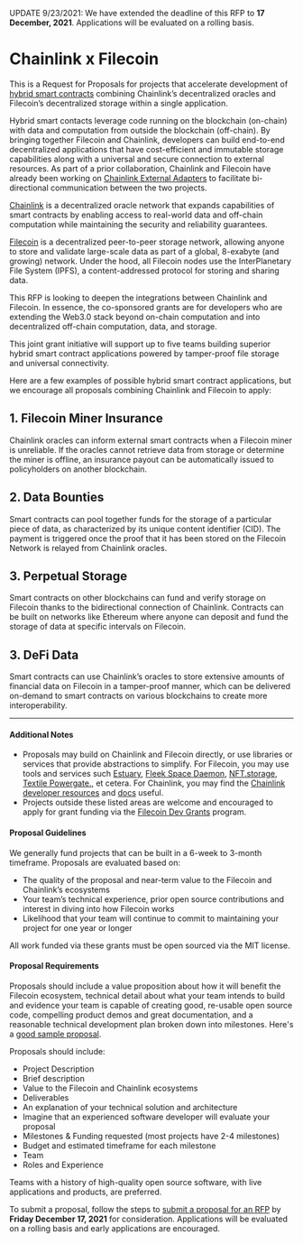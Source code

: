 UPDATE 9/23/2021: We have extended the deadline of this RFP to **17 December, 2021**. Applications will be evaluated on a rolling basis.

# Chainlink x Filecoin

This is a Request for Proposals for projects that accelerate development of [hybrid smart contracts](https://blog.chain.link/hybrid-smart-contracts-explained/) combining Chainlink’s decentralized oracles and Filecoin’s decentralized storage within a single application.

Hybrid smart contacts leverage code running on the blockchain (on-chain) with data and computation from outside the blockchain (off-chain). By bringing together Filecoin and Chainlink, developers can build end-to-end decentralized applications that have cost-efficient and immutable storage capabilities along with a universal and secure connection to external resources. As part of a prior collaboration, Chainlink and Filecoin have already been working on [Chainlink External Adapters](https://filecoin.io/blog/posts/filecoin-and-chainlink-integration/) to facilitate bi-directional communication between the two projects. 

[Chainlink](https://chain.link/) is a decentralized oracle network that expands capabilities of smart contracts by enabling access to real-world data and off-chain computation while maintaining the security and reliability guarantees.

[Filecoin](https://filecoin.io/) is a decentralized peer-to-peer storage network, allowing anyone to store and validate large-scale data as part of a global, 8-exabyte (and growing) network. Under the hood, all Filecoin nodes use the InterPlanetary File System (IPFS), a content-addressed protocol for storing and sharing data.

This RFP is looking to deepen the integrations between Chainlink and Filecoin. In essence, the co-sponsored grants are for developers who are extending the Web3.0 stack beyond on-chain computation and into decentralized off-chain computation, data, and storage. 

This joint grant initiative will support up to five teams building superior hybrid smart contract applications powered by tamper-proof file storage and universal connectivity. 

Here are a few examples of possible hybrid smart contract applications, but we encourage all proposals combining Chainlink and Filecoin to apply:

## 1. **Filecoin Miner Insurance**
Chainlink oracles can inform external smart contracts when a Filecoin miner is unreliable. If the oracles cannot retrieve data from storage or determine the miner is offline, an insurance payout can be automatically issued to policyholders on another blockchain.

## 2. **Data Bounties**
Smart contracts can pool together funds for the storage of a particular piece of data, as characterized by its unique content identifier (CID). The payment is triggered once the proof that it has been stored on the Filecoin Network is relayed from Chainlink oracles.

## 3. **Perpetual Storage**
Smart contracts on other blockchains can fund and verify storage on Filecoin thanks to the bidirectional connection of Chainlink. Contracts can be built on networks like Ethereum where anyone can deposit and fund the storage of data at specific intervals on Filecoin.

## 3. **DeFi Data**
Smart contracts can use Chainlink’s oracles to store extensive amounts of financial data on Filecoin in a tamper-proof manner, which can be delivered on-demand to smart contracts on various blockchains to create more interoperability. 

---

#### Additional Notes

* Proposals may build on Chainlink and Filecoin directly, or use libraries or services that provide abstractions to simplify. For Filecoin, you may use tools and services such [Estuary](https://estuary.tech/), [Fleek Space Daemon](https://github.com/FleekHQ/space-daemon), [NFT.storage](https://nft.storage/), [Textile Powergate.](https://github.com/textileio/powergate/), et cetera. For Chainlink, you may find the [Chainlink developer resources](https://chain.link/developer-resources) and [docs](https://docs.chain.link/) useful.
* Projects outside these listed areas are welcome and encouraged to apply for grant funding via the [Filecoin Dev Grants](https://github.com/filecoin-project/devgrants/) program.

#### Proposal Guidelines

We generally fund projects that can be built in a 6-week to 3-month timeframe. Proposals are evaluated based on:
* The quality of the proposal and near-term value to the Filecoin and Chainlink’s ecosystems
* Your team’s technical experience, prior open source contributions and interest in diving into how Filecoin works
* Likelihood that your team will continue to commit to maintaining your project for one year or longer

All work funded via these grants must be open sourced via the MIT license.

#### Proposal Requirements

Proposals should include a value proposition about how it will benefit the Filecoin ecosystem, technical detail about what your team intends to build and evidence your team is capable of creating good, re-usable open source code, compelling product demos and great documentation, and a reasonable technical development plan broken down into milestones. Here's a [good sample proposal](https://github.com/filecoin-project/devgrants/pull/254).

Proposals should include:

* Project Description
* Brief description
* Value to the Filecoin and Chainlink ecosystems
* Deliverables
* An explanation of your technical solution and architecture
* Imagine that an experienced software developer will evaluate your proposal
* Milestones & Funding requested (most projects have 2-4 milestones)
* Budget and estimated timeframe for each milestone
* Team
* Roles and Experience

Teams with a history of high-quality open source software, with live applications and products, are preferred.

To submit a proposal, follow the steps to [submit a proposal for an RFP](https://github.com/filecoin-project/devgrants/#submit-a-proposal-for-an-rfp) by **Friday December 17, 2021** for consideration. Applications will be evaluated on a rolling basis and early applications are encouraged. 
